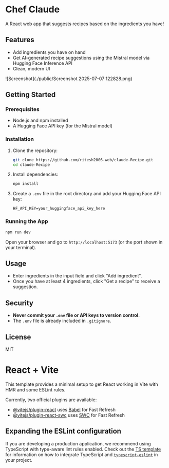 # Chef Claude

A React web app that suggests recipes based on the ingredients you have!

## Features
- Add ingredients you have on hand
- Get AI-generated recipe suggestions using the Mistral model via Hugging Face Inference API
- Clean, modern UI

![Screenshot](./public/Screenshot 2025-07-07 122828.png)




## Getting Started

### Prerequisites
- Node.js and npm installed
- A Hugging Face API key (for the Mistral model)

### Installation
1. Clone the repository:
   ```sh
   git clone https://github.com/ritesh2006-web/claude-Recipe.git
   cd claude-Recipe
   ```
2. Install dependencies:
   ```sh
   npm install
   ```
3. Create a `.env` file in the root directory and add your Hugging Face API key:
   ```env
   HF_API_KEY=your_huggingface_api_key_here
   ```

### Running the App
```sh
npm run dev
```

Open your browser and go to `http://localhost:5173` (or the port shown in your terminal).

## Usage
- Enter ingredients in the input field and click "Add ingredient".
- Once you have at least 4 ingredients, click "Get a recipe" to receive a suggestion.

## Security
- **Never commit your `.env` file or API keys to version control.**
- The `.env` file is already included in `.gitignore`.

## License
MIT
# React + Vite

This template provides a minimal setup to get React working in Vite with HMR and some ESLint rules.

Currently, two official plugins are available:

- [@vitejs/plugin-react](https://github.com/vitejs/vite-plugin-react/blob/main/packages/plugin-react) uses [Babel](https://babeljs.io/) for Fast Refresh
- [@vitejs/plugin-react-swc](https://github.com/vitejs/vite-plugin-react/blob/main/packages/plugin-react-swc) uses [SWC](https://swc.rs/) for Fast Refresh

## Expanding the ESLint configuration

If you are developing a production application, we recommend using TypeScript with type-aware lint rules enabled. Check out the [TS template](https://github.com/vitejs/vite/tree/main/packages/create-vite/template-react-ts) for information on how to integrate TypeScript and [`typescript-eslint`](https://typescript-eslint.io) in your project.
